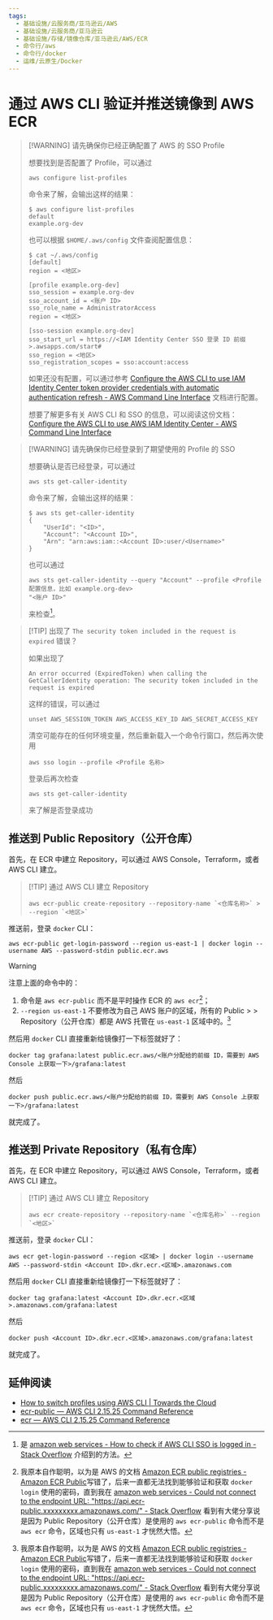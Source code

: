 ```yaml
---
tags:
  - 基础设施/云服务商/亚马逊云/AWS
  - 基础设施/云服务商/亚马逊云
  - 基础设施/存储/镜像仓库/亚马逊云/AWS/ECR
  - 命令行/aws
  - 命令行/docker
  - 运维/云原生/Docker
---
```

# 通过 AWS CLI 验证并推送镜像到 AWS ECR

> [!WARNING] 请先确保你已经正确配置了 AWS 的 SSO Profile
>
> 想要找到是否配置了 Profile，可以通过
>
> ```shell
> aws configure list-profiles
> ```
>
> 命令来了解，会输出这样的结果：
>
> ```shell
> $ aws configure list-profiles
> default
> example.org-dev
> ```
>
> 也可以根据 `$HOME/.aws/config` 文件查阅配置信息：
>
> ```shell
> $ cat ~/.aws/config
> [default]
> region = <地区>
>
> [profile example.org-dev]
> sso_session = example.org-dev
> sso_account_id = <账户 ID>
> sso_role_name = AdministratorAccess
> region = <地区>
>
> [sso-session example.org-dev]
> sso_start_url = https://<IAM Identity Center SSO 登录 ID 前缀>.awsapps.com/start#
> sso_region = <地区>
> sso_registration_scopes = sso:account:access
> ```
>
> 如果还没有配置，可以通过参考 [Configure the AWS CLI to use IAM Identity Center token provider credentials with automatic authentication refresh - AWS Command Line Interface](https://docs.aws.amazon.com/cli/latest/userguide/sso-configure-profile-token.html) 文档进行配置。
>
> 想要了解更多有关 AWS CLI 和 SSO 的信息，可以阅读这份文档：[Configure the AWS CLI to use AWS IAM Identity Center - AWS Command Line Interface](https://docs.aws.amazon.com/cli/latest/userguide/cli-configure-sso.html)

> [!WARNING] 请先确保你已经登录到了期望使用的 Profile 的 SSO
>
> 想要确认是否已经登录，可以通过
>
> ```shell
> aws sts get-caller-identity
> ```
>
> 命令来了解，会输出这样的结果：
>
> ```shell
> $ aws sts get-caller-identity
> {
>     "UserId": "<ID>",
>     "Account": "<Account ID>",
>     "Arn": "arn:aws:iam::<Account ID>:user/<Username>"
> }
> ```
>
> 也可以通过
>
> ```shell
> aws sts get-caller-identity --query "Account" --profile <Profile 配置信息，比如 example.org-dev>
> "<账户 ID>"
> ```
>
> 来检查[^1]。

> [!TIP] 出现了 `The security token included in the request is expired` 错误？
>
> 如果出现了
>
> ```
> An error occurred (ExpiredToken) when calling the GetCallerIdentity operation: The security token included in the request is expired
> ```
>
> 这样的错误，可以通过
>
> ```shell
> unset AWS_SESSION_TOKEN AWS_ACCESS_KEY_ID AWS_SECRET_ACCESS_KEY
> ```
>
> 清空可能存在的任何环境变量，然后重新载入一个命令行窗口，然后再次使用
>
> ```shell
> aws sso login --profile <Profile 名称>
> ```
>
> 登录后再次检查
>
> ```shell
> aws sts get-caller-identity
> ```
>
> 来了解是否登录成功

## 推送到 Public Repository（公开仓库）

首先，在 ECR 中建立 Repository，可以通过 AWS Console，Terraform，或者 AWS CLI 建立。

> [!TIP] 通过 AWS CLI 建立 Repository
>
> ```shell
> aws ecr-public create-repository --repository-name `<仓库名称>` > --region `<地区>`
> ```

推送前，登录 `docker` CLI：

```shell
aws ecr-public get-login-password --region us-east-1 | docker login --username AWS --password-stdin public.ecr.aws
```

> [!WARNING]
>
> 注意上面的命令中的：
>
> 1. 命令是 `aws ecr-public` 而不是平时操作 ECR 的 `aws ecr`[^2]；
> 2. `--region us-east-1` 不要修改为自己 AWS 账户的区域，所有的 Public > > Repository（公开仓库）都是 AWS 托管在 `us-east-1` 区域中的。[^2]

然后用 `docker` CLI 直接重新给镜像打一下标签就好了：

```shell
docker tag grafana:latest public.ecr.aws/<账户分配给的前缀 ID，需要到 AWS Console 上获取一下>/grafana:latest
```

然后

```shell
docker push public.ecr.aws/<账户分配给的前缀 ID，需要到 AWS Console 上获取一下>/grafana:latest
```

就完成了。

## 推送到 Private Repository（私有仓库）

首先，在 ECR 中建立 Repository，可以通过 AWS Console，Terraform，或者 AWS CLI 建立。

> [!TIP] 通过 AWS CLI 建立 Repository
>
> ```shell
> aws ecr create-repository --repository-name `<仓库名称>` --region `<地区>`
> ```

推送前，登录 `docker` CLI：

```
aws ecr get-login-password --region <区域> | docker login --username AWS --password-stdin <Account ID>.dkr.ecr.<区域>.amazonaws.com
```

然后用 `docker` CLI 直接重新给镜像打一下标签就好了：

```shell
docker tag grafana:latest <Account ID>.dkr.ecr.<区域>.amazonaws.com/grafana:latest
```

然后

```shell
docker push <Account ID>.dkr.ecr.<区域>.amazonaws.com/grafana:latest
```

就完成了。
## 延伸阅读

- [How to switch profiles using AWS CLI | Towards the Cloud](https://towardsthecloud.com/aws-cli-switch-profiles)
- [ecr-public — AWS CLI 2.15.25 Command Reference](https://awscli.amazonaws.com/v2/documentation/api/latest/reference/ecr-public/index.html?highlight=ecr%20public)
- [ecr — AWS CLI 2.15.25 Command Reference](https://awscli.amazonaws.com/v2/documentation/api/latest/reference/ecr/index.html?highlight=ecr)

[^1]: 是 [amazon web services - How to check if AWS CLI SSO is logged in - Stack Overflow](https://stackoverflow.com/questions/73029532/how-to-check-if-aws-cli-sso-is-logged-in) 介绍到的方法。
[^2]: 我原本自作聪明，以为是 AWS 的文档 [Amazon ECR public registries - Amazon ECR Public](https://docs.aws.amazon.com/AmazonECR/latest/public/public-registries.html#public-registry-auth)写错了，后来一直都无法找到能够验证和获取 `docker login` 使用的密码，直到我在 [amazon web services - Could not connect to the endpoint URL: "https://api.ecr-public.xxxxxxxxx.amazonaws.com/" - Stack Overflow](https://stackoverflow.com/questions/69274998/could-not-connect-to-the-endpoint-url-https-api-ecr-public-xxxxxxxxx-amazona) 看到有大佬分享说是因为 Public Repository（公开仓库）是使用的 `aws ecr-public` 命令而不是 `aws ecr` 命令，区域也只有 `us-east-1` 才恍然大悟。
